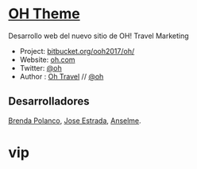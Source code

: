 # [OH Theme](http://oh.com)

Desarrollo web del nuevo sitio de OH! Travel Marketing

* Project: [bitbucket.org/ooh2017/oh/](https://bitbucket.org/ooh2017/oh/src)
* Website: [oh.com](http://oh.com)
* Twitter: [@oh](http://twitter.com/oh)
* Author : [Oh Travel](http://oh.com) // [@oh](http://twitter.com/oh)

## Desarrolladores
[Brenda Polanco](https://github.com/BrendaLiliana), [Jose Estrada](https://github.com/josemaesma), [Anselme](https://github.com/anseleme01).

# vip
